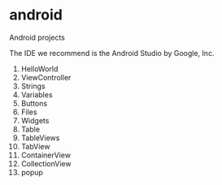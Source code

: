# android
Android projects

The IDE we recommend is the Android Studio by Google, Inc.

1. HelloWorld
2. ViewController
3. Strings
4. Variables
5. Buttons
6. Files
7. Widgets
8. Table
9. TableViews
10. TabView
11. ContainerView
12. CollectionView
13. popup
